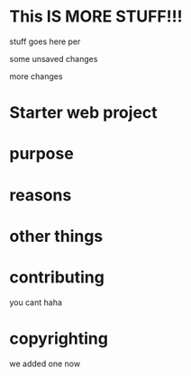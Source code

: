 # This IS MORE STUFF!!!

stuff goes here
per

some unsaved changes

more changes

# Starter web project

#  purpose

# reasons 

# other things

# contributing

you cant haha

# copyrighting

we added one now
